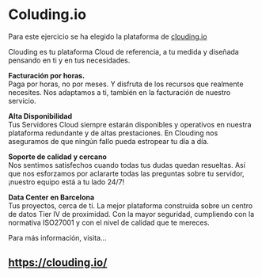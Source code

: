 # Coluding.io

Para este ejercicio se ha elegido la plataforma de [clouding.io](https://clouding.io/#)
  
Clouding es tu plataforma Cloud de referencia, a tu medida y diseñada pensando en ti y en tus necesidades.

**Facturación por horas.**  
Paga por horas, no por meses. Y disfruta de los recursos que realmente necesites. Nos adaptamos a ti, también en la facturación de nuestro servicio.

**Alta Disponibilidad**  
Tus Servidores Cloud siempre estarán disponibles y operativos en nuestra plataforma redundante y de altas prestaciones. En Clouding nos aseguramos de que ningún fallo pueda estropear tu día a día.  

**Soporte de calidad y cercano**  
Nos sentimos satisfechos cuando todas tus dudas quedan resueltas. Así que nos esforzamos por aclararte todas las preguntas sobre tu servidor, ¡nuestro equipo está a tu lado 24/7!  

**Data Center en Barcelona**  
Tus proyectos, cerca de ti. La mejor plataforma construida sobre un centro de datos Tier IV de proximidad. Con la mayor seguridad, cumpliendo con la normativa ISO27001 y con el nivel de calidad que te mereces.

Para más información, visita...  

## https://clouding.io/